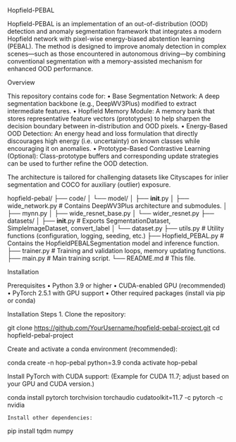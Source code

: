 Hopfield-PEBAL

Hopfield-PEBAL is an implementation of an out-of-distribution (OOD) detection and anomaly segmentation framework that integrates a modern Hopfield network with pixel-wise energy-biased abstention learning (PEBAL). The method is designed to improve anomaly detection in complex scenes—such as those encountered in autonomous driving—by combining conventional segmentation with a memory-assisted mechanism for enhanced OOD performance.

Overview

This repository contains code for:
	•	Base Segmentation Network: A deep segmentation backbone (e.g., DeepWV3Plus) modified to extract intermediate features.
	•	Hopfield Memory Module: A memory bank that stores representative feature vectors (prototypes) to help sharpen the decision boundary between in-distribution and OOD pixels.
	•	Energy-Based OOD Detection: An energy head and loss formulation that directly discourages high energy (i.e. uncertainty) on known classes while encouraging it on anomalies.
	•	Prototype-Based Contrastive Learning (Optional): Class-prototype buffers and corresponding update strategies can be used to further refine the OOD detection.

The architecture is tailored for challenging datasets like Cityscapes for inlier segmentation and COCO for auxiliary (outlier) exposure.

hopfield-pebal/
├── code/
│    └── model/
│         ├── __init__.py
│         ├── wide_network.py        # Contains DeepWV3Plus architecture and submodules.
│         ├── mynn.py
│         ├── wide_resnet_base.py
│         └── wider_resnet.py
├── datasets/
│    ├── __init__.py               # Exports SegmentationDataset, SimpleImageDataset, convert_label
│    └── dataset.py
├── utils.py                      # Utility functions (configuration, logging, seeding, etc.)
├── Hopfield_PEBAL.py             # Contains the HopfieldPEBALSegmentation model and inference function.
├── trainer.py                    # Training and validation loops, memory updating functions.
├── main.py                       # Main training script.
└── README.md                     # This file.


Installation

Prerequisites
	•	Python 3.9 or higher
	•	CUDA-enabled GPU (recommended)
	•	PyTorch 2.5.1 with GPU support
	•	Other required packages (install via pip or conda)


Installation Steps
	1.	Clone the repository:

git clone https://github.com/YourUsername/hopfield-pebal-project.git
cd hopfield-pebal-project


Create and activate a conda environment (recommended):

conda create -n hop-pebal python=3.9
conda activate hop-pebal

Install PyTorch with CUDA support:
(Example for CUDA 11.7; adjust based on your GPU and CUDA version.)

conda install pytorch torchvision torchaudio cudatoolkit=11.7 -c pytorch -c nvidia

	Install other dependencies:

pip install tqdm numpy


